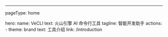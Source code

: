 ---
pageType: home

hero:
  name: VeCLI
  text: 火山引擎 AI 命令行工具
  tagline: 智能开发助手
  actions:
    - theme: brand
      text: 工具介绍
      link: /introduction


